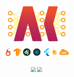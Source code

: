 
  <p align="center">  
  
 </p>  
 <p align="center">  
 <a href="https://akhil.ai/">  
 <img width="200px" src="https://raw.githubusercontent.com/Akhilez/Akhilez/master/AK_Logo.png" align="center" alt="GitHub Readme Stats" />  
 </a>  
 <div align="center"> <img  align="center" height="26px" src="https://raw.githubusercontent.com/Akhilez/Akhilez/master/icons/pytorch.png" /> <img align="center" height="26px" src="https://raw.githubusercontent.com/Akhilez/Akhilez/master/icons/tensorflow.png" /> <img align="center" height="26px" src="https://raw.githubusercontent.com/Akhilez/Akhilez/master/icons/django.jpg" /> <img align="center" height="30px" src="https://raw.githubusercontent.com/Akhilez/Akhilez/master/icons/react.webp" /> <img align="center" height="24px" src="https://raw.githubusercontent.com/Akhilez/Akhilez/master/icons/flutter.png" /> <img align="center" height="20px" src="https://raw.githubusercontent.com/Akhilez/Akhilez/master/icons/firebase.png" /> <img align="center" height="20px" src="https://raw.githubusercontent.com/Akhilez/Akhilez/master/icons/AWS.png" /> </div> </p>  
  
<br/>  

<div align="center">
<img  align="center" height="140px" src="https://github-readme-stats.vercel.app/api?username=Akhilez&count_private=true&show_icons=true&cache_seconds=86400&hide_title=true" /> <img align="center" height="140px" src="https://github-readme-stats.vercel.app/api/top-langs/?username=Akhilez&layout=compact" />
</div> 
